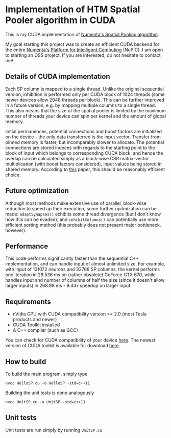 # Implementation of HTM Spatial Pooler algorithm in CUDA

This is my CUDA implementation of [Numenta's Spatial Pooling algorithm](https://www.frontiersin.org/articles/10.3389/fncom.2017.00111/full).

My goal starting this project was to create an efficient CUDA backend for the entire [Numenta's Platform for Intelligent Computing](https://github.com/numenta/nupic) (NuPIC). I am open to starting an OSS project. If you are interested, do not hesitate to contact me!

## Details of CUDA implementation
Each SP column is mapped to a single thread. Unlike the original sequential version, inhibition is performed only per CUDA block of 1024 threads (some newer devices allow 2048 threads per block). This can be further improved in a future version, e.g. by mapping multiple columns to a single thread. This also means that the size of the spatial pooler is limited by the maximum number of threads your device can spin per kernel and the amount of global memory.

Initial permanences, potential connections and boost factors are initialized on the device - the only data transferred is the input vector. Transfer from pinned memory is faster, but incomparably slower to allocate. The potential connections are stored indeces with regards to the starting point to the block of input which belongs to corresponding CUDA block, and hence the overlap can be calculated simply as a block-wise CSR matrix-vector multiplication (with boost factors considered), input values being stored in shared memory. According to [this](http://www.nvidia.com/docs/IO/66889/nvr-2008-004.pdf) paper, this should be reasonably efficient choice. 

## Future optimization
Although most methods make extensive use of parallel, block-wise reduction to speed up their execution, some further opitmization can be made: `adaptSynapses()` exhibits some thread divergence (but I don't know how this can be evaded), and `inhibitColumns()` can potentially use more efficient sorting method (this probably does not present major bottleneck. however).

## Performance
This code performs significantly faster than the sequential C++ implementation, and can handle input of almost unlimited size. For example, with input of 131072 neurons and 32768 SP columns, the kernel performs one iteration in 28.536 ms on (rather obsolete) GeForce GTX 670, while handles input and number of columns of half the size (since it doesn't allow larger inputs) in 268.98 ms - 9.43x speedup on larger input.

## Requirements
* nVidia GPU with CUDA compatibility version >= 2.0 (most Tesla products and newer)
* CUDA Toolkit installed
* A C++ compiler (such as GCC)

You can check for CUDA compatibility of your device [here](https://developer.nvidia.com/cuda-gpus).
The newest version of CUDA toolkit is available for download [here](https://developer.nvidia.com/cuda-downloads).

## How to build
To build the main program, simply type

``
nvcc HelloSP.cu -o HelloSP -std=c++11
``

Building the unit tests is done analogously

``
nvcc UnitSP.cu -o UnitSP -std=c++11
``

## Unit tests
Unit tests are run simply by running `UnitSP.cu`
